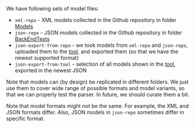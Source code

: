 We have following sets of model files:
- `xml-repo` - XML models collected in the Github repository in folder [Models](https://github.com/hallba/BioModelAnalyzer/tree/master/Models)
- `json-repo` - JSON models collected in the Github repository in folder [BackEndTests](https://github.com/hallba/BioModelAnalyzer/tree/master/src/BackEndTests)
- `json-export-from-repo` - we took models from `xml-repo` and `json-repo`, uploaded them to the [tool](https://biomodelanalyzer.org/tool.html), and exported them (so that we have the newest supported format)
- `json-export-from-tool` - selection of all models shown in the [tool](https://biomodelanalyzer.org/tool.html), exported in the newest JSON

Note that models can (by design) be replicated in different folders. 
We just use them to cover wide range of possible formats and model variants, so that we can properly test the parser.
In future, we should curate them a bit.

Note that model formats might not be the same. For example, the XML and JSON formats differ. Also, JSON models in `json-repo` sometimes differ in specific format.